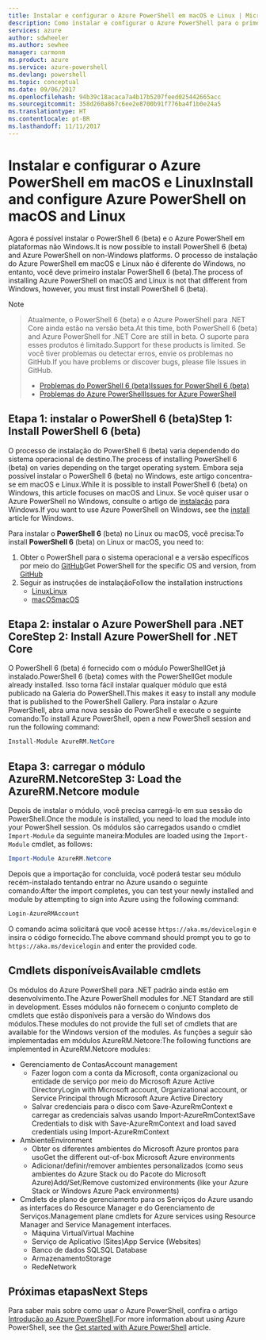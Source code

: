 ```yaml
---
title: Instalar e configurar o Azure PowerShell em macOS e Linux | Microsoft Docs
description: Como instalar e configurar o Azure PowerShell para o primeiro uso em macOS e Linux.
services: azure
author: sdwheeler
ms.author: sewhee
manager: carmonm
ms.product: azure
ms.service: azure-powershell
ms.devlang: powershell
ms.topic: conceptual
ms.date: 09/06/2017
ms.openlocfilehash: 94b39c18acaca7a4b17b5207feed025442665acc
ms.sourcegitcommit: 358d260a867c6ee2e8700b91f776ba4f1b0e24a5
ms.translationtype: HT
ms.contentlocale: pt-BR
ms.lasthandoff: 11/11/2017
---
```

# <a name="install-and-configure-azure-powershell-on-macos-and-linux"></a><span data-ttu-id="d4e73-103">Instalar e configurar o Azure PowerShell em macOS e Linux</span><span class="sxs-lookup"><span data-stu-id="d4e73-103">Install and configure Azure PowerShell on macOS and Linux</span></span>

<span data-ttu-id="d4e73-104">Agora é possível instalar o PowerShell 6 (beta) e o Azure PowerShell em plataformas não Windows.</span><span class="sxs-lookup"><span data-stu-id="d4e73-104">It is now possible to install PowerShell 6 (beta) and Azure PowerShell on non-Windows platforms.</span></span>
<span data-ttu-id="d4e73-105">O processo de instalação do Azure PowerShell em macOS e Linux não é diferente do Windows, no entanto, você deve primeiro instalar PowerShell 6 (beta).</span><span class="sxs-lookup"><span data-stu-id="d4e73-105">The process of installing Azure PowerShell on macOS and Linux is not that different from Windows, however, you must first install PowerShell 6 (beta).</span></span>

> [!NOTE]

> <span data-ttu-id="d4e73-106">Atualmente, o PowerShell 6 (beta) e o Azure PowerShell para .NET Core ainda estão na versão beta.</span><span class="sxs-lookup"><span data-stu-id="d4e73-106">At this time, both PowerShell 6 (beta) and Azure PowerShell for .NET Core are still in beta.</span></span>
> <span data-ttu-id="d4e73-107">O suporte para esses produtos é limitado.</span><span class="sxs-lookup"><span data-stu-id="d4e73-107">Support for these products is limited.</span></span> <span data-ttu-id="d4e73-108">Se você tiver problemas ou detectar erros, envie os problemas no GitHub.</span><span class="sxs-lookup"><span data-stu-id="d4e73-108">If you have problems or discover bugs, please file Issues in GitHub.</span></span>
>
> * [<span data-ttu-id="d4e73-109">Problemas do PowerShell 6 (beta)</span><span class="sxs-lookup"><span data-stu-id="d4e73-109">Issues for PowerShell 6 (beta)</span></span>](https://github.com/PowerShell/PowerShell/issues)
> * [<span data-ttu-id="d4e73-110">Problemas do Azure PowerShell</span><span class="sxs-lookup"><span data-stu-id="d4e73-110">Issues for Azure PowerShell</span></span>](https://github.com/azure/azure-docs-powershell/issues)

## <a name="step-1-install-powershell-6-beta"></a><span data-ttu-id="d4e73-111">Etapa 1: instalar o PowerShell 6 (beta)</span><span class="sxs-lookup"><span data-stu-id="d4e73-111">Step 1: Install PowerShell 6 (beta)</span></span>

<span data-ttu-id="d4e73-112">O processo de instalação do PowerShell 6 (beta) varia dependendo do sistema operacional de destino.</span><span class="sxs-lookup"><span data-stu-id="d4e73-112">The process of installing PowerShell 6 (beta) on varies depending on the target operating system.</span></span>
<span data-ttu-id="d4e73-113">Embora seja possível instalar o PowerShell 6 (beta) no Windows, este artigo concentra-se em macOS e Linux.</span><span class="sxs-lookup"><span data-stu-id="d4e73-113">While it is possible to install PowerShell 6 (beta) on Windows, this article focuses on macOS and Linux.</span></span> <span data-ttu-id="d4e73-114">Se você quiser usar o Azure PowerShell no Windows, consulte o artigo de [instalação](./install-azurerm-ps.md) para Windows.</span><span class="sxs-lookup"><span data-stu-id="d4e73-114">If you want to use Azure PowerShell on Windows, see the [install](./install-azurerm-ps.md) article for Windows.</span></span>

<span data-ttu-id="d4e73-115">Para instalar o **PowerShell 6** (beta) no Linux ou macOS, você precisa:</span><span class="sxs-lookup"><span data-stu-id="d4e73-115">To install **PowerShell 6** (beta) on Linux or macOS, you need to:</span></span>

1. <span data-ttu-id="d4e73-116">Obter o PowerShell para o sistema operacional e a versão específicos por meio do [GitHub](https://github.com/powershell/powershell#get-powershell)</span><span class="sxs-lookup"><span data-stu-id="d4e73-116">Get PowerShell for the specific OS and version, from [GitHub](https://github.com/powershell/powershell#get-powershell)</span></span>
2. <span data-ttu-id="d4e73-117">Seguir as instruções de instalação</span><span class="sxs-lookup"><span data-stu-id="d4e73-117">Follow the installation instructions</span></span>
   - [<span data-ttu-id="d4e73-118">Linux</span><span class="sxs-lookup"><span data-stu-id="d4e73-118">Linux</span></span>](https://github.com/PowerShell/PowerShell/blob/master/docs/installation/linux.md)
   - [<span data-ttu-id="d4e73-119">macOS</span><span class="sxs-lookup"><span data-stu-id="d4e73-119">macOS</span></span>](https://github.com/PowerShell/PowerShell/blob/master/docs/installation/linux.md#macos-1012)

## <a name="step-2-install-azure-powershell-for-net-core"></a><span data-ttu-id="d4e73-120">Etapa 2: instalar o Azure PowerShell para .NET Core</span><span class="sxs-lookup"><span data-stu-id="d4e73-120">Step 2: Install Azure PowerShell for .NET Core</span></span>

<span data-ttu-id="d4e73-121">O PowerShell 6 (beta) é fornecido com o módulo PowerShellGet já instalado.</span><span class="sxs-lookup"><span data-stu-id="d4e73-121">PowerShell 6 (beta) comes with the PowerShellGet module already installed.</span></span> <span data-ttu-id="d4e73-122">Isso torna fácil instalar qualquer módulo que está publicado na Galeria do PowerShell.</span><span class="sxs-lookup"><span data-stu-id="d4e73-122">This makes it easy to install any module that is published to the PowerShell Gallery.</span></span> <span data-ttu-id="d4e73-123">Para instalar o Azure PowerShell, abra uma nova sessão do PowerShell e execute o seguinte comando:</span><span class="sxs-lookup"><span data-stu-id="d4e73-123">To install Azure PowerShell, open a new PowerShell session and run the following command:</span></span>

```powershell
Install-Module AzureRM.NetCore
```

## <a name="step-3-load-the-azurermnetcore-module"></a><span data-ttu-id="d4e73-124">Etapa 3: carregar o módulo AzureRM.Netcore</span><span class="sxs-lookup"><span data-stu-id="d4e73-124">Step 3: Load the AzureRM.Netcore module</span></span>

<span data-ttu-id="d4e73-125">Depois de instalar o módulo, você precisa carregá-lo em sua sessão do PowerShell.</span><span class="sxs-lookup"><span data-stu-id="d4e73-125">Once the module is installed, you need to load the module into your PowerShell session.</span></span> <span data-ttu-id="d4e73-126">Os módulos são carregados usando o cmdlet `Import-Module` da seguinte maneira:</span><span class="sxs-lookup"><span data-stu-id="d4e73-126">Modules are loaded using the `Import-Module` cmdlet, as follows:</span></span>

```powershell
Import-Module AzureRM.Netcore
```

<span data-ttu-id="d4e73-127">Depois que a importação for concluída, você poderá testar seu módulo recém-instalado tentando entrar no Azure usando o seguinte comando:</span><span class="sxs-lookup"><span data-stu-id="d4e73-127">After the import completes, you can test your newly installed and module by attempting to sign into Azure using the following command:</span></span>

```powershell
Login-AzureRMAccount
```

<span data-ttu-id="d4e73-128">O comando acima solicitará que você acesse `https://aka.ms/devicelogin` e insira o código fornecido.</span><span class="sxs-lookup"><span data-stu-id="d4e73-128">The above command should prompt you to go to `https://aka.ms/devicelogin` and enter the provided code.</span></span>

## <a name="available-cmdlets"></a><span data-ttu-id="d4e73-129">Cmdlets disponíveis</span><span class="sxs-lookup"><span data-stu-id="d4e73-129">Available cmdlets</span></span>

<span data-ttu-id="d4e73-130">Os módulos do Azure PowerShell para .NET padrão ainda estão em desenvolvimento.</span><span class="sxs-lookup"><span data-stu-id="d4e73-130">The Azure PowerShell modules for .NET Standard are still in development.</span></span> <span data-ttu-id="d4e73-131">Esses módulos não fornecem o conjunto completo de cmdlets que estão disponíveis para a versão do Windows dos módulos.</span><span class="sxs-lookup"><span data-stu-id="d4e73-131">These modules do not provide the full set of cmdlets that are available for the Windows version of the modules.</span></span> <span data-ttu-id="d4e73-132">As funções a seguir são implementadas em módulos AzureRM.Netcore:</span><span class="sxs-lookup"><span data-stu-id="d4e73-132">The following functions are implemented in AzureRM.Netcore modules:</span></span>

* <span data-ttu-id="d4e73-133">Gerenciamento de Contas</span><span class="sxs-lookup"><span data-stu-id="d4e73-133">Account management</span></span>
  - <span data-ttu-id="d4e73-134">Fazer logon com a conta da Microsoft, conta organizacional ou entidade de serviço por meio do Microsoft Azure Active Directory</span><span class="sxs-lookup"><span data-stu-id="d4e73-134">Login with Microsoft account, Organizational account, or Service Principal through Microsoft Azure Active Directory</span></span>
  - <span data-ttu-id="d4e73-135">Salvar credenciais para o disco com Save-AzureRmContext e carregar as credenciais salvas usando Import-AzureRmContext</span><span class="sxs-lookup"><span data-stu-id="d4e73-135">Save Credentials to disk with Save-AzureRmContext and load saved credentials using Import-AzureRmContext</span></span>
* <span data-ttu-id="d4e73-136">Ambiente</span><span class="sxs-lookup"><span data-stu-id="d4e73-136">Environment</span></span>
  - <span data-ttu-id="d4e73-137">Obter os diferentes ambientes do Microsoft Azure prontos para uso</span><span class="sxs-lookup"><span data-stu-id="d4e73-137">Get the different out-of-box Microsoft Azure environments</span></span>
  - <span data-ttu-id="d4e73-138">Adicionar/definir/remover ambientes personalizados (como seus ambientes do Azure Stack ou do Pacote do Microsoft Azure)</span><span class="sxs-lookup"><span data-stu-id="d4e73-138">Add/Set/Remove customized environments (like your Azure Stack or Windows Azure Pack environments)</span></span>
* <span data-ttu-id="d4e73-139">Cmdlets de plano de gerenciamento para os Serviços do Azure usando as interfaces do Resource Manager e do Gerenciamento de Serviços.</span><span class="sxs-lookup"><span data-stu-id="d4e73-139">Management plane cmdlets for Azure services using Resource Manager and Service Management interfaces.</span></span>
  - <span data-ttu-id="d4e73-140">Máquina Virtual</span><span class="sxs-lookup"><span data-stu-id="d4e73-140">Virtual Machine</span></span>
  - <span data-ttu-id="d4e73-141">Serviço de Aplicativo (Sites)</span><span class="sxs-lookup"><span data-stu-id="d4e73-141">App Service (Websites)</span></span>
  - <span data-ttu-id="d4e73-142">Banco de dados SQL</span><span class="sxs-lookup"><span data-stu-id="d4e73-142">SQL Database</span></span>
  - <span data-ttu-id="d4e73-143">Armazenamento</span><span class="sxs-lookup"><span data-stu-id="d4e73-143">Storage</span></span>
  - <span data-ttu-id="d4e73-144">Rede</span><span class="sxs-lookup"><span data-stu-id="d4e73-144">Network</span></span>

## <a name="next-steps"></a><span data-ttu-id="d4e73-145">Próximas etapas</span><span class="sxs-lookup"><span data-stu-id="d4e73-145">Next Steps</span></span>

<span data-ttu-id="d4e73-146">Para saber mais sobre como usar o Azure PowerShell, confira o artigo [Introdução ao Azure PowerShell](get-started-azureps.md).</span><span class="sxs-lookup"><span data-stu-id="d4e73-146">For more information about using Azure PowerShell, see the [Get started with Azure PowerShell](get-started-azureps.md) article.</span></span>
